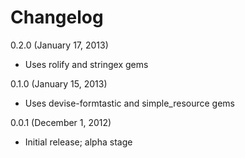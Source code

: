 # Changelog

0.2.0 (January 17, 2013)

* Uses rolify and stringex gems

0.1.0 (January 15, 2013)

* Uses devise-formtastic and simple_resource gems

0.0.1 (December 1, 2012)

* Initial release; alpha stage
